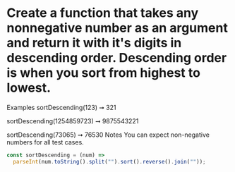 # Create a function that takes any nonnegative number as an argument and return it with it's digits in descending order. Descending order is when you sort from highest to lowest.

Examples
sortDescending(123) ➞ 321

sortDescending(1254859723) ➞ 9875543221

sortDescending(73065) ➞ 76530
Notes
You can expect non-negative numbers for all test cases.

```javascript
const sortDescending = (num) =>
  parseInt(num.toString().split("").sort().reverse().join(""));
```
